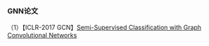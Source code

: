 ### GNN论文
（1）【ICLR-2017 GCN】[Semi-Supervised Classification with Graph Convolutional Networks](https://arxiv.org/abs/1609.02907)
